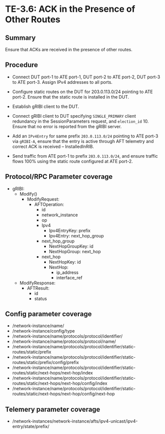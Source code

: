 # TE-3.6: ACK in the Presence of Other Routes

## Summary

Ensure that ACKs are received in the presence of other routes.

## Procedure

*   Connect DUT port-1 to ATE port-1, DUT port-2 to ATE port-2, DUT port-3 to
    ATE port-3. Assign IPv4 addresses to all ports.

*   Configure static routes on the DUT for 203.0.113.0/24 pointing to ATE port-2. Ensure that the static route is installed in the DUT.

*   Establish gRIBI client to the DUT.

*   Connect gRIBI client to DUT specifying `SINGLE_PRIMARY` client redundancy in
    the SessionParameters request, and `election_id` 10. Ensure that no error is
    reported from the gRIBI server.

*   Add an `IPv4Entry` for same prefix `203.0.113.0/24` pointing to ATE port-3 via
    `gRIBI-A`, ensure that the entry is active through AFT telemetry and correct ACK is received – InstalledInRIB.

*   Send traffic from ATE port-1 to prefix `203.0.113.0/24`, and ensure traffic flows 100% using the static route configured at ATE port-2.

## Protocol/RPC Parameter coverage

* gRIBI:
  * Modify()
    * ModifyRequest:
      * AFTOperation:
        * id
        * network_instance
        * op
        * Ipv4
          * Ipv4EntryKey: prefix
          * Ipv4Entry: next_hop_group
        * next_hop_group
          * NextHopGroupKey: id
          * NextHopGroup: next_hop
        * next_hop
          * NextHopKey: id
          * NextHop:
            * ip_address
            * interface_ref
  * ModifyResponse:
    * AFTResult:
      * id
      * status

## Config parameter coverage

* /network-instance/name/
* /network-instance/config/type
* /network-instance/name/protocols/protocol/identifier/
* /network-instance/name/protocols/protocol/name/
* /network-instance/name/protocols/protocol/identifier/static-routes/static/prefix
* /network-instance/name/protocols/protocol/identifier/static-routes/static/prefix/config/prefix
* /network-instance/name/protocols/protocol/identifier/static-routes/static/next-hops/next-hop/index
* /network-instance/name/protocols/protocol/identifier/static-routes/static/next-hops/next-hop/config/index
* /network-instance/name/protocols/protocol/identifier/static-routes/static/next-hops/next-hop/config/next-hop

## Telemery parameter coverage

* /network-instances/network-instance/afts/ipv4-unicast/ipv4-entry/state/prefix/

